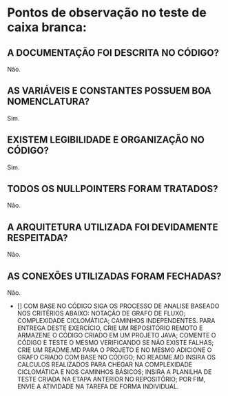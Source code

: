 # Pontos de observação no teste de caixa branca:


## A DOCUMENTAÇÃO FOI DESCRITA NO CÓDIGO?
Não.
## AS VARIÁVEIS E CONSTANTES POSSUEM BOA NOMENCLATURA?
Sim.
## EXISTEM LEGIBILIDADE E ORGANIZAÇÃO NO CÓDIGO?
Sim.
## TODOS OS NULLPOINTERS FORAM TRATADOS?
Não.
## A ARQUITETURA UTILIZADA FOI DEVIDAMENTE RESPEITADA?
Não.
## AS CONEXÕES UTILIZADAS FORAM FECHADAS?
Não.

- [] COM BASE NO CÓDIGO SIGA OS PROCESSO DE ANALISE BASEADO NOS CRITÉRIOS ABAIXO:
NOTAÇÃO DE GRAFO DE FLUXO;
COMPLEXIDADE CICLOMÁTICA;
CAMINHOS INDEPENDENTES.
PARA ENTREGA DESTE EXERCÍCIO, CRIE UM REPOSITÓRIO REMOTO E ARMAZENE O CÓDIGO
CRIADO EM UM PROJETO JAVA;
COMENTE O CÓDIGO E TESTE O MESMO VERIFICANDO SE NÃO EXISTE FALHAS;
CRIE UM README.MD PARA O PROJETO E NO MESMO ADICIONE O GRAFO CRIADO COM BASE
NO CÓDIGO;
NO README.MD INSIRA OS CALCULOS REALIZADOS PARA CHEGAR NA COMPLEXIDADE
CICLOMÁTICA E NOS CAMINHOS BÁSICOS;
INSIRA A PLANILHA DE TESTE CRIADA NA ETAPA ANTERIOR NO REPOSITÓRIO;
POR FIM, ENVIE A ATIVIDADE NA TAREFA DE FORMA INDIVIDUAL.
